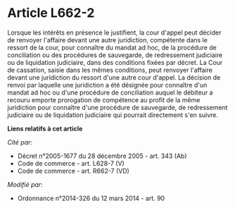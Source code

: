 # Article L662-2

Lorsque les intérêts en présence le justifient, la cour d'appel peut décider de renvoyer l'affaire devant une autre
juridiction, compétente dans le ressort de la cour, pour connaître du mandat ad hoc, de la procédure de conciliation ou des
procédures de sauvegarde, de redressement judiciaire ou de liquidation judiciaire, dans des conditions fixées par décret. La
Cour de cassation, saisie dans les mêmes conditions, peut renvoyer l'affaire devant une juridiction du ressort d'une autre
cour d'appel. La décision de renvoi par laquelle une juridiction a été désignée pour connaître d'un mandat ad hoc ou d'une
procédure de conciliation auquel le débiteur a recouru emporte prorogation de compétence au profit de la même juridiction
pour connaître d'une procédure de sauvegarde, de redressement judiciaire ou de liquidation judiciaire qui pourrait
directement s'en suivre.

**Liens relatifs à cet article**

_Cité par_:

  - Décret n°2005-1677 du 28 décembre 2005 - art. 343 (Ab)
  - Code de commerce - art. L628-7 (V)
  - Code de commerce - art. R662-7 (VD)

_Modifié par_:

  - Ordonnance n°2014-326 du 12 mars 2014 - art. 90
